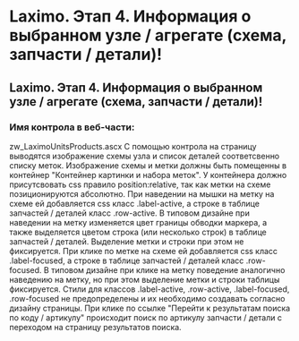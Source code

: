 ﻿---
description: 2.4.7
---
# Laximo. Этап 4. Информация о выбранном узле / агрегате (схема, запчасти / детали)!
## Laximo. Этап 4. Информация о выбранном узле / агрегате (схема, запчасти / детали)!
### Имя контрола в веб-части: 
zw_LaximoUnitsProducts.ascx
С помощью контрола на страницу выводятся изображение схемы узла и список деталей соответсвенно списку меток.
Изображение схемы и метки должны быть помещенны в контейнер "Контейнер картинки и набора меток". У контейнера должно присутсвовать css правило position:relative, так как метки на схеме позиционируются абсолютно.
При наведении на мышки на метку на схеме ей добавляется css класс .label-active, а строке в таблице запчастей / деталей класс .row-active. В типовом дизайне при наведении на метку изменяется цвет границы обводки маркера, а также выделяется цветом строка (или несколько строк) в таблице запчастей / деталей. 
Выделение метки и строки при этом не фиксируется.
При клике по метке на схеме ей добавляется css класс .label-focused, а строке в таблице запчастей / деталей класс .row-focused. В типовом дизайне при клике на метку поведение аналогично наведению на метку, но при этом выделение метки и строки таблицы фиксируется.
Стили для классов .label-active, .row-active, .label-focused, .row-focused не предопределены и их необходимо создавать согласно дизайну страницы.
При клике по ссылке "Перейти к результатам поиска по коду / артикулу" происходит поиск по артикулу запчасти / детали с переходом на страницу результатов поиска.
